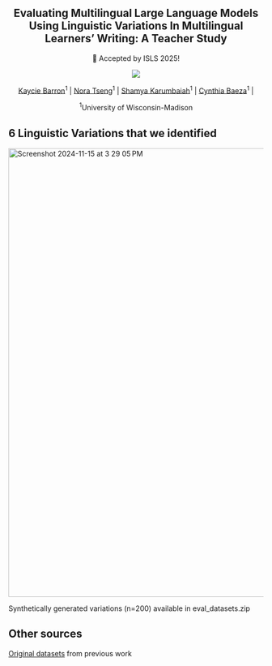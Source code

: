 <div align="center">
<h2>Evaluating Multilingual Large Language Models Using Linguistic Variations In Multilingual Learners’ Writing: A Teacher Study</h2>

🚩 Accepted by ISLS 2025!

<a href='https://arxiv.org/pdf/2412.03017'><img src='https://img.shields.io/badge/Paper-Arxiv-red'></a>


[Kaycie Barron](https://scholar.google.com/citations?hl=zh-CN&tzom=-480&user=ZCDjTn8AAAAJ)<sup>1</sup>
| [Nora Tseng](https://scholar.google.com/citations?user=A-U8zE8AAAAJ&hl=zh-CN)<sup>1</sup> | 
[Shamya Karumbaiah](https://shamya.github.io/)<sup>1</sup> | 
[Cynthia Baeza](https://www.linkedin.com/in/cynthia-baeza/)<sup>1</sup> | 

<sup>1</sup>University of Wisconsin-Madison
</div>

## 6 Linguistic Variations that we identified
<img width="885" alt="Screenshot 2024-11-15 at 3 29 05 PM" src="https://github.com/user-attachments/assets/a547bf94-092d-4f1d-b0ea-a2d95ccf27b5">

Synthetically generated variations (n=200) available in eval_datasets.zip

## Other sources
[Original datasets](https://github.com/asr9koa/Code-switching-lak) from previous work

